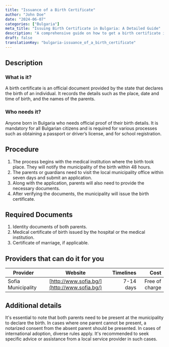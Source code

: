 ```yaml
---
title: "Issuance of a Birth Certificate"
author: "John Doe"
date: "2024-06-07"
categories: ["Bulgaria"]
meta_title: "Issuing Birth Certificate in Bulgaria: A Detailed Guide"
description: "A comprehensive guide on how to get a birth certificate issued in Bulgaria. We outline the steps, documents required and the costs involved."
draft: false
translationKey: "bulgaria-issuance_of_a_birth_certificate"
---
```


## Description

### What is it?
A birth certificate is an official document provided by the state that declares the birth of an individual. It records the details such as the place, date and time of birth, and the names of the parents.

### Who needs it?
Anyone born in Bulgaria who needs official proof of their birth details. It is mandatory for all Bulgarian citizens and is required for various processes such as obtaining a passport or driver’s license, and for school registration.

## Procedure

1. The process begins with the medical institution where the birth took place. They will notify the municipality of the birth within 48 hours.
2. The parents or guardians need to visit the local municipality office within seven days and submit an application.
3. Along with the application, parents will also need to provide the necessary documents.
4. After verifying the documents, the municipality will issue the birth certificate.

## Required Documents

1. Identity documents of both parents.
2. Medical certificate of birth issued by the hospital or the medical institution.
3. Certificate of marriage, if applicable.

## Providers that can do it for you

| Provider          |     Website     |     Timelines |       Cost  |
| --------------- |:-------------:| -------------:| -------------: |
| Sofia Municipality | [http://www.sofia.bg/](http://www.sofia.bg/) | 7-14 days | Free of charge |

## Additional details

It's essential to note that both parents need to be present at the municipality to declare the birth. In cases where one parent cannot be present, a notarized consent from the absent parent should be presented. In cases of international adoption, diverse rules apply. It's recommended to seek specific advice or assistance from a local service provider in such cases.